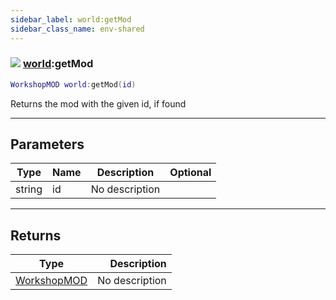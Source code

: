 ```yaml
---
sidebar_label: world:getMod
sidebar_class_name: env-shared
---
```


### ![](/img/wiki/shared.png) [world](../world/README.md):getMod

```lua
WorkshopMOD world:getMod(id)
```

Returns the mod with the given id, if found<br/>

-----------------
## Parameters

| Type   | Name | Description | Optional |
| ------ | ---- | ----------- | -------: |
| string | id | No description |   |

-----------------
## Returns

| Type   | Description |
| ------ | ----------: |
| [WorkshopMOD](../workshopmod/README.md) | No description |
